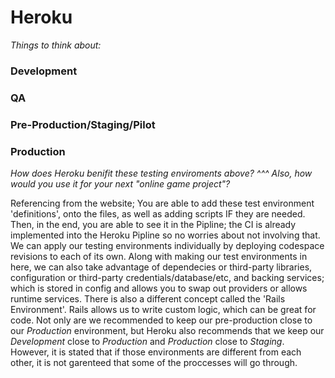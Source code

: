 <h1> Heroku </h1>

  *Things to think about:*
  
  <h3> Development </h3>

  <h3> QA </h3>

  <h3> Pre-Production/Staging/Pilot </h3>

  <h3> Production </h3>
    
  *How does Heroku benifit these testing enviroments above? ^^^ Also, how would you use it for your next "online game project"?*
  
  <p1>Referencing from the website; You are able to add these test environment 'definitions', onto the files, as well as adding scripts IF they are needed. Then, in the end, you are able to see it in the Pipline; the CI is already implemented into the Heroku Pipline so no worries about not involving that. We can apply our testing environments individually by deploying codespace revisions to each of its own. Along with making our test environments in here, we can also take advantage of dependecies or third-party libraries, configuration or third-party credentials/database/etc, and backing services; which is stored in config and allows you to swap out providers or allows runtime services. There is also a different concept called the 'Rails Environment'. Rails allows us to write custom logic, which can be great for code. Not only are we recommended to keep our pre-production close to our *Production* environment, but Heroku also recommends that we keep our *Development* close to *Production* and *Production* close to *Staging*. However, it is stated that if those environments are different from each other, it is not garenteed that some of the proccesses will go through. </p1>
